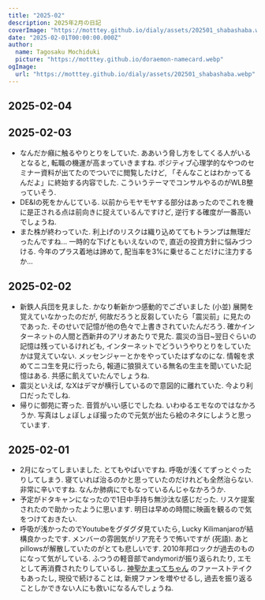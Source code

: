 ```yaml
---
title: "2025-02"
description: 2025年2月の日記
coverImage: "https://motttey.github.io/dialy/assets/202501_shabashaba.webp"
date: "2025-02-01T00:00:00.000Z"
author:
  name: Tagosaku Mochiduki
  picture: "https://motttey.github.io/doraemon-namecard.webp"
ogImage:
  url: "https://motttey.github.io/dialy/assets/202501_shabashaba.webp"
---
```

## 2025-02-04

## 2025-02-03
- なんだか癪に触るやりとりをしていた. ああいう脅し方をしてくる人がいるとなると, 転職の機運が高まっていきますね. ポジティブ心理学的なやつのセミナー資料が出てたのでついでに閲覧したけど, 「そんなことはわかってるんだよ」に終始する内容でした. こういうテーマでコンサルやるのがWLB整っていそう. 
- DE&Iの死をかんじている. 以前からモヤモヤする部分はあったのでこれを機に是正される点は前向きに捉えているんですけど, 逆行する確度が一番高いでしょうね.
- また株が終わっていた. 利上げのリスクは織り込めててもトランプは無理だったんですね... 一時的な下げともいえないので, 直近の投資方針に悩みづつける. 今年のプラス着地は諦めて, 配当率を3%に乗せることだけに注力するか... 

## 2025-02-02
- 新鉄人兵団を見ました. かなり斬新かつ感動的でございました (小並) 展開を覚えていなかったのだが, 何故だろうと反芻していたら「震災前」に見たのであった. そのせいで記憶が他の色々で上書きされていたんだろう. 確かインターネットの人間と西新井のアリオあたりで見た. 震災の当日~翌日ぐらいの記憶は残っているけれども, インターネットでどういうやりとりをしていたかは覚えていない. メッセンジャーとかをやっていたはずなのにな. 情報を求めてニコ生を見に行ったら, 報道に狼狽えている無名の生主を聞いていた記憶はある. 共感に飢えていたんでしょうね. 
- 震災といえば, なXはデマが横行しているので意図的に離れていた. 今より利口だったでしね. 
- 帰りに御苑に寄った. 音質がいい感じでしたね. いわゆるエモなのではなかろうか. 写真はしょぼしょぼ撮ったので元気が出たら絵のネタにしようと思っています. 

## 2025-02-01
- 2月になってしまいました. とてもやばいですね. 呼吸が浅くてずっとぐったりしてしまう. 寝ていれば治るのかと思っていたのだけれども全然治らない. 非常に辛いですね. なんか肺病にでもなっているんじゃなかろうか. 
- 予定がドタキャンになったので1日中手持ち無沙汰な感じだった. リスケ提案されたので助かったように思います. 明日は早めの時間に映画を観るので気をつけておきたい. 
- 呼吸が浅かったのでYoutubeをグダグダ見ていたら, Lucky Kilimanjaroが結構良かったです. メンバーの雰囲気がリア充そうで怖いですが (死語). あとpillowsが解散していたのがとても悲しいです. 2010年邦ロックが過去のものになって気がしている. ふつうの軽音部でandymoriが振り返られたり, エモとして再消費されたりしているし. [神聖かまってちゃん](https://www.youtube.com/watch?v=3oKoaz4SLO0) のファーストテイクもあったし, 現役で続けることは, 新規ファンを増やせるし, 過去を振り返ることしかできない人にも救いになるんでしょうね. 
